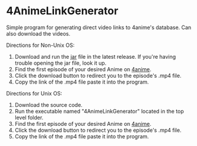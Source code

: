 # 4AnimeLinkGenerator
Simple program for generating direct video links to 4anime's database. Can also download the videos.

Directions for Non-Unix OS:
1. Download and run the [jar](https://github.com/kevintram/4AnimeLinkGenerator/releases/download/v2/4AnimeLinkGenerator.jar) file in the latest release. If you're having trouble opening the jar file, look it up. 
2. Find the first episode of your desired Anime on [4anime](https://4anime.to/).
3. Click the download button to redirect you to the episode's .mp4 file.
4. Copy the link of the .mp4 file paste it into the program.

Directions for Unix OS:
1. Download the source code.
2. Run the executable named "4AnimeLinkGenerator" located in the top level folder.
3. Find the first episode of your desired Anime on [4anime](https://4anime.to/).
4. Click the download button to redirect you to the episode's .mp4 file.
5. Copy the link of the .mp4 file paste it into the program.
